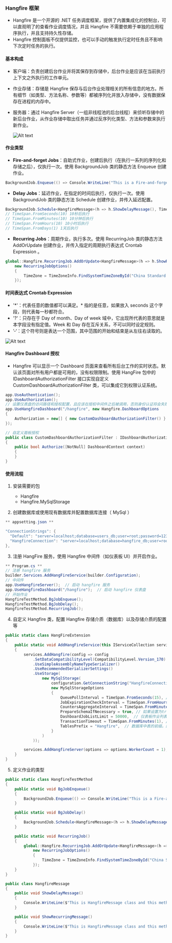 ### Hangfire 框架

- Hangfire 是一个开源的 .NET 任务调度框架，提供了内置集成化的控制台，可以直观明了的查看作业调度情况，并且 Hangfire 不需要依赖于单独的应用程序执行，并且支持持久性存储。
- Hangfire 控制面板不仅提供监控，也可以手动的触发执行定时任务且不影响下次定时任务的执行。

#### 基本构成

- 客户端：负责创建后台作业并将其保存到存储中，后台作业是应该在当前执行上下文之外执行的工作单元。
- 作业存储：存储是 Hangfire 保存与后台作业处理相关的所有信息的地方。所有细节（如类型、方法名称、参数等）都被序列化并放入存储中，没有数据保存在进程的内存中。
- 服务器：通过 Hangfire Server（一组非线程池的后台线程）来侦听存储中的新后台作业，从作业存储中取出任务并通过反序列化类型、方法和参数来执行新作业。

  ![Alt text](https://static.bookstack.cn/projects/Hangfire-zh-official/153a9d5156afd2e9.png)

#### 作业类型

- **Fire-and-forget Jobs**：自助式作业，创建后执行（在执行一系列的序列化和存储之后），仅执行一次。使用 BackgroundJob 类的静态方法 Enqueue 创建作业。

```csharp
BackgroundJob.Enqueue(() => Console.WriteLine("This is a Fire-and-forget Job!"));
```

- **Delay Jobs**：延迟作业，在指定的时间后执行，仅执行一次。使用 BackgroundJob 类的静态方法 Schedule 创建作业，并传入延迟配置。

```csharp
BackgroundJob.Schedule<HangfireMessage>(h => h.ShowDelayMessage(), TimeSpan.FromSeconds(10));
// TimeSpan.FromSeconds(10) 10秒后执行
// TimeSpan.FromMinutes(10) 10分钟后执行
// TimeSpan.FromHours(10) 10小时后执行
// TimeSpan.FromDays(1) 1天后执行
```

- **Recurring Jobs**：周期作业，执行多次。使用 RecurringJob 类的静态方法 AddOrUpdate 创建作业，并传入指定的周期执行表达式 Crontab Expression 。

```csharp
global::Hangfire.RecurringJob.AddOrUpdate<HangfireMessage>(h => h.ShowRecurringMessage(), "0/10 * * * * ?",
    new RecurringJobOptions()
    {
        TimeZone = TimeZoneInfo.FindSystemTimeZoneById("China Standard Time")
    });
```

#### 时间表达式 Crontab Expression

- '\*'：代表任意的数值都可以满足。\* 指的是任意，如果放入 seconds 这个字段，则代表每一秒都符合。
- '?'：只存在于 Day of month、Day of week 域中，它出现所代表的意思就是本字段没有指定值。Week 和 Day 存在互斥关系，不可以同时设定规则。
- ’-‘：这个符号则是表达一个范围，其中范围的开始和结束是从左往右读取的。

![Alt text](https://img2018.cnblogs.com/blog/1626261/202001/1626261-20200120163902333-1184627888.png)

#### Hangfire Dashboard 授权

- Hangfire 可以显示一个 Dashboard 页面来查看所有后台工作的实时状态。默认该页面对所有用户都是可用的，没有权限限制。使用 HangFire 包中的 IDashboardAuthorizationFilter 接口实现自定义 CustomDashboardAuthorizationFilter 类，可以集成它到权限认证系统。

```csharp
app.UseAuthentication();
app.UseAuthorization();
// 设置仪表盘的访问路径和授权配置，且应该在授权中间件之后被调用，否则身份认证将会失败
app.UseHangfireDashboard("/hangfire", new Hangfire.DashboardOptions
{
    Authorization = new[] { new CustomDashboardAuthorizationFilter() }
});

// 自定义面板授权
public class CustomDashboardAuthorizationFilter : IDashboardAuthorizationFilter
{
    public bool Authorize([NotNull] DashboardContext context)
    {
    }
}
```

#### 使用流程

1. 安装需要的包

   - Hangfire
   - Hangfire.MySqlStorage

2. 创建数据库或使用现有数据库并配置数据库连接（ MySql ）

```csharp
** appsetting.json **

"ConnectionStrings": {
  "Default": "server=localhost;database=users_db;user=root;password=12345678",
  "HangfireConnection": "server=localhost;database=hangfire_db;user=root;password=12345678;allow user variables=true"
},
```

3. 注册 HangFire 服务，使用 Hangfire 中间件（如仪表板 UI）并开启作业。

```csharp
** Program.cs **
// 注册 hangfire 服务
builder.Services.AddHangFireService(builder.Configuration);
// 中间件
app.UseHangfireServer();  // 启动 hangfire 服务
app.UseHangfireDashboard("/hangfire");  // 启动 hangfire 仪表盘
// 开始作业
HangfireTestMethod.BgJobEnqueue();
HangfireTestMethod.BgJobDelay();
HangfireTestMethod.RecurringJob();
```

4. 自定义 Hangfire 类，配置 Hangfire 存储介质（数据库）以及存储介质的配置等

```csharp
public static class HangFireExtension
{
    public static void AddHangFireService(this IServiceCollection services, IConfiguration configuration)
    {
        services.AddHangfire(config => config
            .SetDataCompatibilityLevel(CompatibilityLevel.Version_170)
            .UseSimpleAssemblyNameTypeSerializer()
            .UseRecommendedSerializerSettings()
            .UseStorage(
                new MySqlStorage(
                    configuration.GetConnectionString("HangfireConnection"),
                    new MySqlStorageOptions
                    {
                        QueuePollInterval = TimeSpan.FromSeconds(15), // 作业队列轮询间隔。默认值为15秒
                        JobExpirationCheckInterval = TimeSpan.FromHours(1), // 作业到期检查间隔（管理过期记录）。默认值为1小时
                        CountersAggregateInterval = TimeSpan.FromMinutes(5),  // 聚合计数器的间隔。默认为5分钟
                        PrepareSchemaIfNecessary = true, // 如果设置为true，则创建数据库表。默认是true
                        DashboardJobListLimit = 50000,  // 仪表板作业列表限制。默认值为50000。
                        TransactionTimeout = TimeSpan.FromMinutes(1), // 交易超时。默认为1分钟
                        TablesPrefix = "Hangfire",  // 数据库中表的前缀。默认为none
                    }
                )
            ));

        services.AddHangfireServer(options => options.WorkerCount = 1);
    }
}
```

5. 定义作业的类型

```csharp
public static class HangfireTestMethod
{
    public static void BgJobEnqueue()
    {
        BackgroundJob.Enqueue(() => Console.WriteLine("This is a Fire-and-forget Job!"));
    }

    public static void BgJobDelay()
    {
        BackgroundJob.Schedule<HangfireMessage>(h => h.ShowDelayMessage(), TimeSpan.FromSeconds(10));
    }

    public static void RecurringJob()
    {
        global::Hangfire.RecurringJob.AddOrUpdate<HangfireMessage>(h => h.ShowRecurringMessage(), "0/10 * * * * ?",
            new RecurringJobOptions()
            {
                TimeZone = TimeZoneInfo.FindSystemTimeZoneById("China Standard Time")
            });
    }
}

public class HangfireMessage
{
    public void ShowDelayMessage()
    {
        Console.WriteLine($"This is HangfireMessage class and this method is a Delay Job,now is {DateTime.Now}");
    }

    public void ShowRecurringMessage()
    {
        Console.WriteLine($"This is HangfireMessage class and this method is a Recurring Job,now is {DateTime.Now}");
    }
}
```
